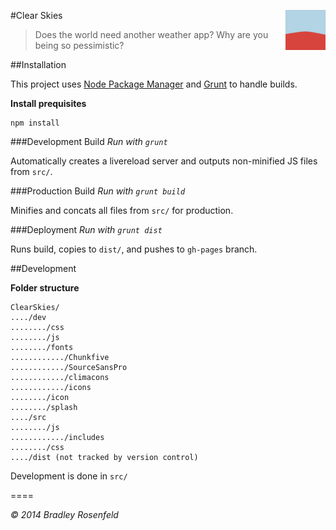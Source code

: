 #Clear Skies <img src="https://raw.githubusercontent.com/BoringCode/ClearSkies/master/dev/icon/favicon-96x96.png?token=938452__eyJzY29wZSI6IlJhd0Jsb2I6Qm9yaW5nQ29kZS9DbGVhclNraWVzL21hc3Rlci9kZXYvaWNvbi9mYXZpY29uLTk2eDk2LnBuZyIsImV4cGlyZXMiOjE0MDY4OTk5NTB9--f07ae8feba896a0c9a70860ef60d01c966fa0cdf" alt="Icon" align="right" height="64"/>

> Does the world need another weather app? Why are you being so pessimistic?

##Installation

This project uses [Node Package Manager](http://nodejs.org/) and [Grunt](http://gruntjs.com) to handle builds.

**Install prequisites**

```shell
npm install
```

###Development Build
_Run with `grunt`_

Automatically creates a livereload server and outputs non-minified JS files from `src/`.

###Production Build
_Run with `grunt build`_

Minifies and concats all files from `src/` for production.

###Deployment
_Run with `grunt dist`_

Runs build, copies to `dist/`, and pushes to `gh-pages` branch.


##Development

**Folder structure**

```
ClearSkies/
..../dev
......../css
......../js
......../fonts
............/Chunkfive
............/SourceSansPro
............/climacons
............/icons
......../icon
......../splash
..../src
......../js
............/includes
......../css
..../dist (not tracked by version control)
```

Development is done in `src/`

====

_&copy; 2014 Bradley Rosenfeld_
